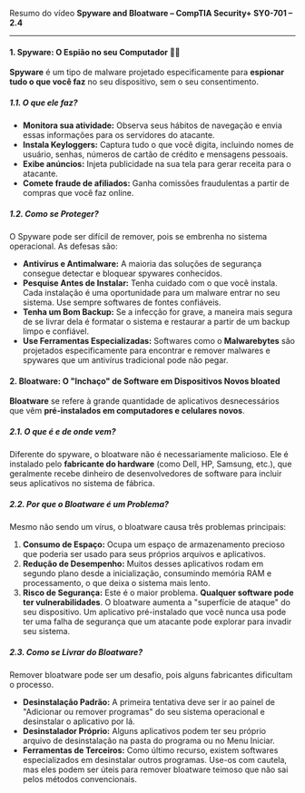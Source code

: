 Resumo do vídeo **Spyware and Bloatware – CompTIA Security+ SY0-701 – 2.4**

---

#### **1. Spyware: O Espião no seu Computador 🕵️‍♂️**

**Spyware** é um tipo de malware projetado especificamente para **espionar tudo o que você faz** no seu dispositivo, sem o seu consentimento.

##### **1.1. O que ele faz?**

* **Monitora sua atividade:** Observa seus hábitos de navegação e envia essas informações para os servidores do atacante.
* **Instala Keyloggers:** Captura tudo o que você digita, incluindo nomes de usuário, senhas, números de cartão de crédito e mensagens pessoais.
* **Exibe anúncios:** Injeta publicidade na sua tela para gerar receita para o atacante.
* **Comete fraude de afiliados:** Ganha comissões fraudulentas a partir de compras que você faz online.

##### **1.2. Como se Proteger?**

O Spyware pode ser difícil de remover, pois se embrenha no sistema operacional. As defesas são:

* **Antivírus e Antimalware:** A maioria das soluções de segurança consegue detectar e bloquear spywares conhecidos.
* **Pesquise Antes de Instalar:** Tenha cuidado com o que você instala. Cada instalação é uma oportunidade para um malware entrar no seu sistema. Use sempre softwares de fontes confiáveis.
* **Tenha um Bom Backup:** Se a infecção for grave, a maneira mais segura de se livrar dela é formatar o sistema e restaurar a partir de um backup limpo e confiável.
* **Use Ferramentas Especializadas:** Softwares como o **Malwarebytes** são projetados especificamente para encontrar e remover malwares e spywares que um antivírus tradicional pode não pegar.

#### **2. Bloatware: O "Inchaço" de Software em Dispositivos Novos  bloated**

**Bloatware** se refere à grande quantidade de aplicativos desnecessários que vêm **pré-instalados em computadores e celulares novos**.

##### **2.1. O que é e de onde vem?**

Diferente do spyware, o bloatware não é necessariamente malicioso. Ele é instalado pelo **fabricante do hardware** (como Dell, HP, Samsung, etc.), que geralmente recebe dinheiro de desenvolvedores de software para incluir seus aplicativos no sistema de fábrica.

##### **2.2. Por que o Bloatware é um Problema?**

Mesmo não sendo um vírus, o bloatware causa três problemas principais:

1.  **Consumo de Espaço:** Ocupa um espaço de armazenamento precioso que poderia ser usado para seus próprios arquivos e aplicativos.
2.  **Redução de Desempenho:** Muitos desses aplicativos rodam em segundo plano desde a inicialização, consumindo memória RAM e processamento, o que deixa o sistema mais lento.
3.  **Risco de Segurança:** Este é o maior problema. **Qualquer software pode ter vulnerabilidades**. O bloatware aumenta a "superfície de ataque" do seu dispositivo. Um aplicativo pré-instalado que você nunca usa pode ter uma falha de segurança que um atacante pode explorar para invadir seu sistema.

##### **2.3. Como se Livrar do Bloatware?**

Remover bloatware pode ser um desafio, pois alguns fabricantes dificultam o processo.

* **Desinstalação Padrão:** A primeira tentativa deve ser ir ao painel de "Adicionar ou remover programas" do seu sistema operacional e desinstalar o aplicativo por lá.
* **Desinstalador Próprio:** Alguns aplicativos podem ter seu próprio arquivo de desinstalação na pasta do programa ou no Menu Iniciar.
* **Ferramentas de Terceiros:** Como último recurso, existem softwares especializados em desinstalar outros programas. Use-os com cautela, mas eles podem ser úteis para remover bloatware teimoso que não sai pelos métodos convencionais.
